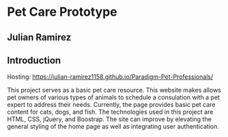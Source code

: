 # Pet Care Prototype
## Julian Ramirez

## Introduction

Hosting: https://julian-ramirez1158.github.io/Paradigm-Pet-Professionals/

This project serves as a basic pet care resource. This website makes allows pet owners of various types of animals to schedule a consulation with a pet expert to address their needs. Currently, the page provides basic pet care content for cats, dogs, and fish. The technologies used in this project are HTML, CSS, jQuery, and Boostrap. The site can improve by elevating the general styling of the home page as well as integrating user authentication.